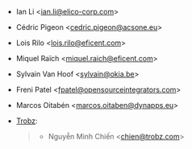 - Ian Li \<<ian.li@elico-corp.com>\>

- Cédric Pigeon \<<cedric.pigeon@acsone.eu>\>

- Lois Rilo \<<lois.rilo@eficent.com>\>

- Miquel Raïch \<<miquel.raich@eficent.com>\>

- Sylvain Van Hoof \<<sylvain@okia.be>\>

- Freni Patel \<<fpatel@opensourceintegrators.com>\>

- Marcos Oitabén \<<marcos.oitaben@dynapps.eu>\>

- [Trobz](https://trobz.com):

  > - Nguyễn Minh Chiến \<<chien@trobz.com>\>
